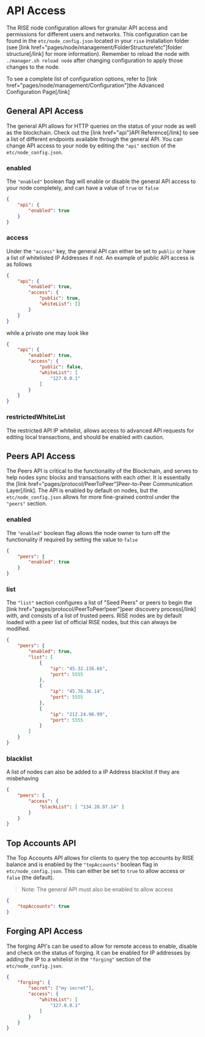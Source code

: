 # API Access

The RISE node configuration allows for granular API access and permissions for different users and networks. This configuration can be found in the `etc/node_config.json` located in your `rise` installation folder (see [link href="pages/node/management/FolderStructure!etc"]folder structure[/link] for more information). Remember to reload the node with `./manager.sh reload node` after changing configuration to apply those changes to the node.

To see a complete list of configuration options, refer to [link href="pages/node/management/Configuration"]the Advanced Configuration Page[/link]

## General API Access

The general API allows for HTTP queries on the status of your node as well as the blockchain. Check out the [link href="api"]API Reference[/link] to see a list of different endpoints available through the general API. You can change API access to your node by editing the `"api"` section of the `etc/node_config.json`.

### enabled

The `"enabled"` boolean flag will enable or disable the general API access to your node completely, and can have a value of `true` or `false`

```json
{
    "api": {
        "enabled": true
    }
}
```

### access

Under the `"access"` key, the general API can either be set to `public` or have a list of whitelisted IP Addresses if not. An example of public API access is as follows

```json
{
    "api": {
        "enabled": true,
        "access": {
            "public": true,
            "whiteList": []
        }
    }
}
```

while a private one may look like

```json
{
    "api": {
        "enabled": true,
        "access": {
            "public": false,
            "whiteList": [
                "127.0.0.1"
            ]
        }
    }
}
```

### restrictedWhiteList

The restricted API IP whitelist, allows access to advanced API requests for editing local transactions, and should be enabled with caution.

## Peers API Access

The Peers API is critical to the functionality of the Blockchain, and serves to help nodes sync blocks and transactions with each other. It is essentially the [link href="pages/protocol/PeerToPeer"]Peer-to-Peer Communication Layer[/link]. The API is enabled by default on nodes, but the `etc/node_config.json` allows for more fine-grained control under the `"peers"` section.

### enabled

The `"enabled"` boolean flag allows the node owner to turn off the functionality if required by setting the value to `false`

```json
{
    "peers": {
        "enabled": true
    }
}
```

### list

The `"list"` section configures a list of "Seed Peers" or peers to begin the [link href="pages/protocol/PeerToPeer!peer"]peer discovery process[/link] with, and consists of a list of trusted peers. RISE nodes are by default loaded with a peer list of official RISE nodes, but this can always be modified.

```json
{
    "peers": {
        "enabled": true,
        "list": [
            {
                "ip": "45.32.136.66",
                "port": 5555
            },
            {
                "ip": "45.76.36.14",
                "port": 5555
            },
            {
                "ip": "212.24.96.99",
                "port": 5555
            }
        ]
    }
}
```

### blacklist

A list of nodes can also be added to a IP Address blacklist if they are misbehaving

```json
{
    "peers": {
        "access": {
            "blackList": [ "134.28.97.14" ]
        }
    }
}
```

## Top Accounts API

The Top Accounts API allows for clients to query the top accounts by RISE balance and is enabled by the `"topAccounts"` boolean flag in `etc/node_config.json`. This can either be set to `true` to allow access or `false` (the default).

> Note: The general API must also be enabled to allow access

```json
{
    "topAccounts": true
}
```

## Forging API Access

The forging API's can be used to allow for remote access to enable, disable and check on the status of forging. It can be enabled for IP addresses by adding the IP to a whitelist in the `"forging"` section of the `etc/node_config.json`.

```json
{
    "forging": {
        "secret": ["my secret"],
        "access": {
            "whiteList": [
                "127.0.0.1"
            ]
        }
    }
}
```

